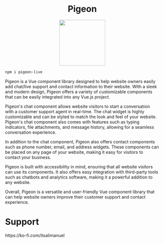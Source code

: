<h1 align="center">Pigeon</h1>
<p align="center">
<img width="150" src="https://user-images.githubusercontent.com/44509661/220743352-39fed232-e30e-427f-bf47-d446c20e9495.svg" />
</p>

```bash
npm i pigeon-live
```
Pigeon is a Vue component library designed to help website owners easily add chat/live support and contact information to their website. With a sleek and modern design, Pigeon offers a variety of customizable components that can be easily integrated into any Vue.js project.

Pigeon's chat component allows website visitors to start a conversation with a customer support agent in real-time. The chat widget is highly customizable and can be styled to match the look and feel of your website. Pigeon's chat component also comes with features such as typing indicators, file attachments, and message history, allowing for a seamless conversation experience.

In addition to the chat component, Pigeon also offers contact components such as phone number, email, and address widgets. These components can be placed on any page of your website, making it easy for visitors to contact your business.

Pigeon is built with accessibility in mind, ensuring that all website visitors can use its components. It also offers easy integration with third-party tools such as chatbots and analytics software, making it a powerful addition to any website.

Overall, Pigeon is a versatile and user-friendly Vue component library that can help website owners improve their customer support and contact experience.



<h1>Support</h1>
https://ko-fi.com/itsalimanuel

